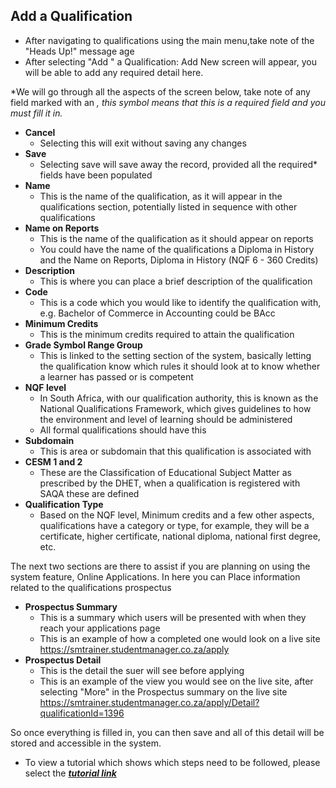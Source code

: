 ## **Add a Qualification**
- After navigating to qualifications using the main menu,take note of the "Heads Up!" message age 
- After selecting "Add " a Qualification: Add New screen will appear, you will be able to add any required detail here.

*We will go through all the aspects of the screen below, take note of any field marked with an *, this symbol means that this is a required field and you must fill it in.*
- **Cancel**
	- Selecting this will exit without saving any changes
- **Save**
	- Selecting save will save away the record, provided all the required* fields have been populated
- **Name**
	- This is the name of the qualification, as it will appear in the qualifications section, potentially listed in sequence with other qualifications
- **Name on Reports**
	- This is the name of the qualification as it should appear on reports
	- You could have the name of the qualifications a Diploma in History and the Name on Reports, Diploma in History (NQF 6 - 360 Credits)
- **Description**
	- This is where you can place a brief description of the qualification
- **Code**
	- This is a code which you would like to identify the qualification with, e.g. Bachelor of Commerce in Accounting could be BAcc
- **Minimum Credits**
	- This is the minimum credits required to attain the qualification
- **Grade Symbol Range Group**
	- This is linked to the setting section of the system, basically letting the qualification know which rules it should look at to know whether a learner has passed or is competent
- **NQF level**
	- In South Africa, with our qualification authority, this is known as the National Qualifications Framework, which gives guidelines to how the environment and level of learning should be administered
	- All formal qualifications should have this
- **Subdomain**
	- This is area or subdomain that this qualification is associated with
- **CESM 1 and 2**
	- These are the Classification of Educational Subject Matter as prescribed by the DHET, when a qualification is registered with SAQA these are defined
-	**Qualification Type**
	- Based on the NQF level, Minimum credits and a few other aspects, qualifications have a category or type, for example, they will be a certificate, higher certificate, national diploma, national first degree, etc.

 
The next two sections are there to assist if you are planning on using the system feature, Online Applications. In here you can Place information related to the qualifications prospectus

- **Prospectus Summary**
	- This is a summary which users will be presented with when they reach your applications page
	- This is an example of how a completed one would look on a live site https://smtrainer.studentmanager.co.za/apply
- **Prospectus Detail**
	- This is the detail the suer will see before applying
	- This is an example of the view you would see on the live site, after selecting "More" in the Prospectus summary on the live site https://smtrainer.studentmanager.co.za/apply/Detail?qualificationId=1396
 
So once everything is filled in, you can then save and all of this detail will be stored and accessible in the system.
- To view a tutorial which shows which steps need to be followed, please select the [**_tutorial link_**](https://www.iorad.com/player/135770/Adding-a-Qualification)

